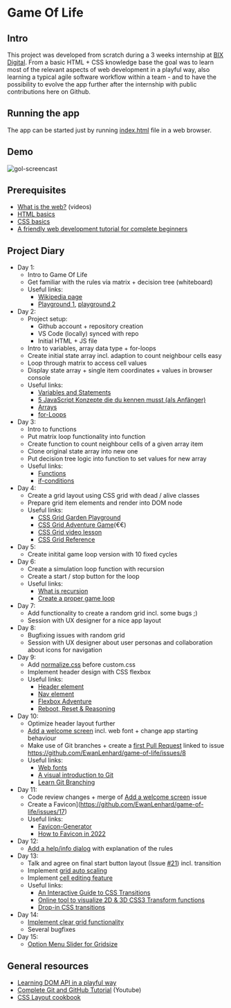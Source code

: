 # Game Of Life

## Intro

This project was developed from scratch during a 3 weeks internship at [BIX Digital](https://www.bix-digital.com/). From a basic HTML + CSS knowledge base the goal was to learn most of the relevant aspects of web development in a playful way, also learning a typical agile software workflow within a team - and to have the possibility to evolve the app further after the internship with public contributions here on Github.

## Running the app

The app can be started just by running [index.html](index.html) file in a web browser.

## Demo

![gol-screencast](https://user-images.githubusercontent.com/370980/182611757-e57fcb81-e986-4b43-bbc3-48d99e850b33.gif)

## Prerequisites

- [What is the web?](https://www.youtube.com/playlist?list=PLo3w8EB99pqLEopnunz-dOOBJ8t-Wgt2g) (videos)
- [HTML basics](https://developer.mozilla.org/en-US/docs/Learn/Getting_started_with_the_web/HTML_basics)
- [CSS basics](https://developer.mozilla.org/en-US/docs/Learn/Getting_started_with_the_web/CSS_basics)
- [A friendly web development tutorial for complete beginners](https://www.internetingishard.com/html-and-css/)

## Project Diary

- Day 1:
  - Intro to Game Of Life
  - Get familiar with the rules via matrix + decision tree (whiteboard)
  - Useful links:
    - [Wikipedia page](https://en.wikipedia.org/wiki/Conway%27s_Game_of_Life)
    - [Playground 1](https://playgameoflife.com/), [playground 2](https://copy.sh/life/)
- Day 2:
  - Project setup:
    - Github account + repository creation
    - VS Code (locally) synced with repo
    - Initial HTML + JS file
  - Intro to variables, array data type + for-loops
  - Create initial state array incl. adaption to count neighbour cells easy
  - Loop through matrix to access cell values
  - Display state array + single item coordinates + values in browser console
  - Useful links:
    - [Variables and Statements](https://wesbos.com/javascript/01-the-basics/variables-and-statements)
    - [5 JavaScript Konzepte die du kennen musst (als Anfänger)](https://www.youtube.com/watch?v=LZpS4xS307Q)
    - [Arrays](https://wesbos.com/javascript/08-data-types/arrays)
    - [for-Loops](https://wesbos.com/javascript/09-gettin-loopy/54-looping-and-iterating-for-for-in-for-off-and-while-loops)
- Day 3:
  - Intro to functions
  - Put matrix loop functionality into function
  - Create function to count neighbour cells of a given array item
  - Clone original state array into new one
  - Put decision tree logic into function to set values for new array
  - Useful links:
    - [Functions](https://wesbos.com/javascript/02-functions/functions-custom/)
    - [if-conditions](https://wesbos.com/javascript/07-logic-and-flow-control/if-statements-function-returns-truthy-falsy/)
- Day 4:
  - Create a grid layout using CSS grid with dead / alive classes
  - Prepare grid item elements and render into DOM node
  - Useful links:
    - [CSS Grid Garden Playground](https://cssgridgarden.com/)
    - [CSS Grid Adventure Game](https://gridcritters.com/)(€€)
    - [CSS Grid video lesson](https://cssgrid.io/)
    - [CSS Grid Reference](https://tympanus.net/codrops/css_reference/grid/)
- Day 5:
  - Create initital game loop version with 10 fixed cycles
- Day 6:
  - Create a simulation loop function with recursion
  - Create a start / stop button for the loop
  - Useful links:
    - [What is recursion](https://www.youtube.com/watch?v=6oDQaB2one8)
    - [Create a proper game loop](https://spicyyoghurt.com/tutorials/html5-javascript-game-development/create-a-proper-game-loop-with-requestanimationframe)
- Day 7:
  - Add functionality to create a random grid incl. some bugs ;)
  - Session with UX designer for a nice app layout
- Day 8:
  - Bugfixing issues with random grid
  - Session with UX designer about user personas and collaboration about icons for navigation
- Day 9:
  - Add [normalize.css](https://github.com/sindresorhus/modern-normalize) before custom.css
  - Implement header design with CSS flexbox
  - Useful links:
      - [Header element](https://developer.mozilla.org/en-US/docs/Web/HTML/Element/header)
      - [Nav element](https://developer.mozilla.org/en-US/docs/Web/HTML/Element/nav)
      - [Flexbox Adventure](https://codingfantasy.com/games/flexboxadventure/play)
      - [Reboot, Reset & Reasoning](https://css-tricks.com/reboot-resets-reasoning/)
- Day 10:
  - Optimize header layout further
  - [Add a welcome screen](https://github.com/EwanLenhard/game-of-life/issues/8) incl. web font + change app starting behaviour
  - Make use of Git branches + create a [first Pull Request](https://github.com/EwanLenhard/game-of-life/pull/15) linked to issue https://github.com/EwanLenhard/game-of-life/issues/8
  - Useful links:
    - [Web fonts](https://developer.mozilla.org/en-US/docs/Learn/CSS/Styling_text/Web_fonts)
    - [A visual introduction to Git](https://medium.com/@ashk3l/a-visual-introduction-to-git-9fdca5d3b43a)
    - [Learn Git Branching](https://learngitbranching.js.org)
- Day 11:
  - Code review changes + merge of [Add a welcome screen](https://github.com/EwanLenhard/game-of-life/issues/8) issue
  - Create a Favicon](https://github.com/EwanLenhard/game-of-life/issues/17)
  - Useful links:
    - [Favicon-Generator](https://realfavicongenerator.net/)
    - [How to Favicon in 2022](https://evilmartians.com/chronicles/how-to-favicon-in-2021-six-files-that-fit-most-needs)
- Day 12:
  - [Add a help/info dialog](https://github.com/EwanLenhard/game-of-life/issues/10) with explanation of the rules
- Day 13:
  - Talk and agree on final start button layout (Issue [#21](https://github.com/EwanLenhard/game-of-life/pull/21)) incl. transition
  - Implement [grid auto scaling](https://github.com/EwanLenhard/game-of-life/pull/22)
  - Implement [cell editing feature](https://github.com/EwanLenhard/game-of-life/pull/23)
  - Useful links:
    - [An Interactive Guide to CSS Transitions](https://www.joshwcomeau.com/animation/css-transitions/)
    - [Online tool to visualize 2D & 3D CSS3 Transform functions](https://css-transform.moro.es/)
    - [Drop-in CSS transitions](https://www.transition.style/)
- Day 14:
  - [Implement clear grid functionality](https://github.com/EwanLenhard/game-of-life/issues/24)
  - Several bugfixes
- Day 15:
  - [Option Menu Slider for Gridsize](https://github.com/EwanLenhard/game-of-life/issues/35)

## General resources

- [Learning DOM API in a playful way](https://dom-city.github.io)
- [Complete Git and GitHub Tutorial](https://www.youtube.com/watch?v=apGV9Kg7ics) (Youtube)
- [CSS Layout cookbook](https://developer.mozilla.org/en-US/docs/Web/CSS/Layout_cookbook)
